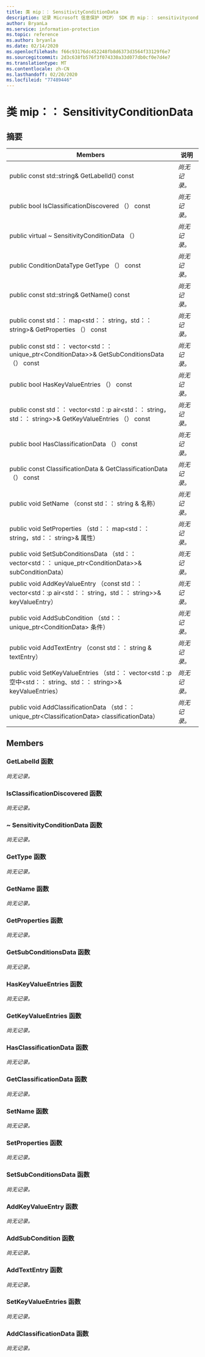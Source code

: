 ```yaml
---
title: 类 mip：： SensitivityConditionData
description: 记录 Microsoft 信息保护（MIP） SDK 的 mip：： sensitivityconditiondata 类。
author: BryanLa
ms.service: information-protection
ms.topic: reference
ms.author: bryanla
ms.date: 02/14/2020
ms.openlocfilehash: f66c93176dc452248fb8d6373d3564f33129f6e7
ms.sourcegitcommit: 2d3c638fb576f3f074330a33d077db0cf0e7d4e7
ms.translationtype: MT
ms.contentlocale: zh-CN
ms.lasthandoff: 02/20/2020
ms.locfileid: "77489446"
---
```

# <a name="class-mipsensitivityconditiondata"></a>类 mip：： SensitivityConditionData 
  
## <a name="summary"></a>摘要
 Members                        | 说明                                
--------------------------------|---------------------------------------------
public const std::string& GetLabelId() const  | _尚无记录。_
public bool IsClassificationDiscovered （） const  | _尚无记录。_
public virtual ~ SensitivityConditionData （）  | _尚无记录。_
public ConditionDataType GetType （） const  | _尚无记录。_
public const std::string& GetName() const  | _尚无记录。_
public const std：： map\<std：： string，std：： string\>& GetProperties （） const  | _尚无记录。_
public const std：： vector\<std：： unique_ptr\<ConditionData\>\>& GetSubConditionsData （） const  | _尚无记录。_
public bool HasKeyValueEntries （） const  | _尚无记录。_
public const std：： vector\<std：:p air\<std：： string，std：： string\>\>& GetKeyValueEntries （） const  | _尚无记录。_
public bool HasClassificationData （） const  | _尚无记录。_
public const ClassificationData & GetClassificationData （） const  | _尚无记录。_
public void SetName （const std：： string & 名称）  | _尚无记录。_
public void SetProperties （std：： map\<std：： string，std：： string\>& 属性）  | _尚无记录。_
public void SetSubConditionsData （std：： vector\<std：： unique_ptr\<ConditionData\>\>& subConditionData）  | _尚无记录。_
public void AddKeyValueEntry （const std：： vector\<std：:p air\<std：： string，std：： string\>\>& keyValueEntry）  | _尚无记录。_
public void AddSubCondition （std：： unique_ptr\<ConditionData\> 条件）  | _尚无记录。_
public void AddTextEntry （const std：： string & textEntry）  | _尚无记录。_
public void SetKeyValueEntries （std：： vector\<std：:p 空中\<std：： string、std：： string\>\>& keyValueEntries）  | _尚无记录。_
public void AddClassificationData （std：： unique_ptr\<ClassificationData\> classificationData）  | _尚无记录。_
  
## <a name="members"></a>Members
  
### <a name="getlabelid-function"></a>GetLabelId 函数
_尚无记录。_

  
### <a name="isclassificationdiscovered-function"></a>IsClassificationDiscovered 函数
_尚无记录。_

  
### <a name="sensitivityconditiondata-function"></a>~ SensitivityConditionData 函数
_尚无记录。_

  
### <a name="gettype-function"></a>GetType 函数
_尚无记录。_

  
### <a name="getname-function"></a>GetName 函数
_尚无记录。_

  
### <a name="getproperties-function"></a>GetProperties 函数
_尚无记录。_

  
### <a name="getsubconditionsdata-function"></a>GetSubConditionsData 函数
_尚无记录。_

  
### <a name="haskeyvalueentries-function"></a>HasKeyValueEntries 函数
_尚无记录。_

  
### <a name="getkeyvalueentries-function"></a>GetKeyValueEntries 函数
_尚无记录。_

  
### <a name="hasclassificationdata-function"></a>HasClassificationData 函数
_尚无记录。_

  
### <a name="getclassificationdata-function"></a>GetClassificationData 函数
_尚无记录。_

  
### <a name="setname-function"></a>SetName 函数
_尚无记录。_

  
### <a name="setproperties-function"></a>SetProperties 函数
_尚无记录。_

  
### <a name="setsubconditionsdata-function"></a>SetSubConditionsData 函数
_尚无记录。_

  
### <a name="addkeyvalueentry-function"></a>AddKeyValueEntry 函数
_尚无记录。_

  
### <a name="addsubcondition-function"></a>AddSubCondition 函数
_尚无记录。_

  
### <a name="addtextentry-function"></a>AddTextEntry 函数
_尚无记录。_

  
### <a name="setkeyvalueentries-function"></a>SetKeyValueEntries 函数
_尚无记录。_

  
### <a name="addclassificationdata-function"></a>AddClassificationData 函数
_尚无记录。_
